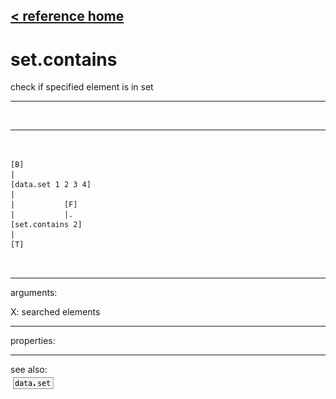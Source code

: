 [< reference home](ceammc_lib.html)
---

# set.contains


check if specified element is in set

---

<br>


---


```


[B]
|
[data.set 1 2 3 4]
|
|           [F]
|           |.
[set.contains 2]
|
[T]

            
```

---
arguments:

X: searched elements<br>

---
properties:


---
see also:<br>
[![data.set](img/object_data.set.png)](data.set.html)
